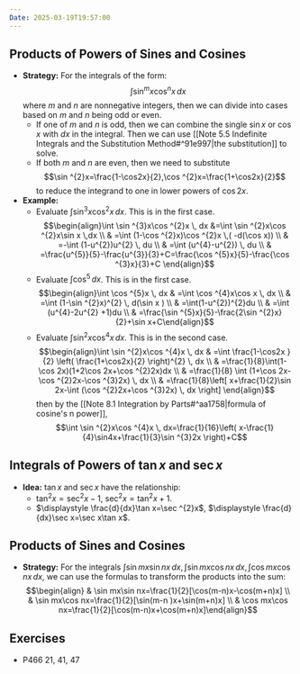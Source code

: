 ```yaml
---
Date: 2025-03-19T19:57:00
---
```

## **Products of Powers of Sines and Cosines**

- **Strategy:**
	For the integrals of the form: $$\int \sin ^{m} x\cos ^{n}x \, dx $$
	where $m$ and $n$ are nonnegative integers, then we can divide into cases based on $m$ and $n$ being odd or even.
	- If one of $m$ and $n$ is odd, then we can combine the single $\sin x$ or $\cos x$ with $dx$ in the integral. Then we can use [[Note 5.5 Indefinite Integrals and the Substitution Method#^91e997|the substitution]] to solve.
	- If both $m$ and $n$ are even, then we need to substitute $$\sin ^{2}x=\frac{1-\cos2x}{2},\cos ^{2}x=\frac{1+\cos2x}{2}$$to reduce the integrand to one in lower powers of $\cos2x$.
- **Example:**
	- Evaluate $\displaystyle \int \sin ^{3}x\cos ^{2}x \, dx$.
		This is in the first case.$$\begin{align}\int \sin ^{3}x\cos ^{2}x \, dx  &=\int \sin ^{2}x\cos ^{2}x\sin x \,dx \\ & =\int (1-\cos ^{2}x)\cos ^{2}x \,( -d(\cos x)) \\ & =-\int (1-u^{2})u^{2} \, du  \\ & =\int (u^{4}-u^{2}) \, du \\  & =\frac{u^{5}}{5}-\frac{u^{3}}{3}+C=\frac{\cos ^{5}x}{5}-\frac{\cos ^{3}x}{3}+C \end{align}$$
	- Evaluate $\displaystyle \int \cos ^{5} \, dx$.
		This is in the first case.$$\begin{align}\int \cos ^{5}x \, dx  & =\int \cos ^{4}x\cos x  \, dx  \\ & =\int (1-\sin ^{2}x)^{2} \, d(\sin x ) \\ & =\int(1-u^{2})^{2}du \\ & =\int (u^{4}-2u^{2} +1)du \\ & =\frac{\sin ^{5}x}{5}-\frac{2\sin ^{2}x}{2}+\sin x+C\end{align}$$
	- Evaluate $\displaystyle\int \sin ^{2}x\cos ^{4}x \, dx$.
		This is in the second case. $$\begin{align}\int \sin ^{2}x\cos ^{4}x \, dx  & =\int \frac{1-\cos2x }{2} \left( \frac{1+\cos2x}{2} \right)^{2}  \, dx \\ & =\frac{1}{8}\int(1-\cos 2x)(1+2\cos 2x+\cos ^{2}2x)dx \\ & =\frac{1}{8} \int (1+\cos 2x-\cos ^{2}2x-\cos ^{3}2x) \, dx  \\ & =\frac{1}{8}\left[ x+\frac{1}{2}\sin 2x-\int (\cos ^{2}2x+\cos ^{3}2x) \, dx  \right] \end{align}$$then by the [[Note 8.1 Integration by Parts#^aa1758|formula of cosine's n power]], $$\int \sin ^{2}x\cos ^{4}x \, dx=\frac{1}{16}\left( x-\frac{1}{4}\sin4x+\frac{1}{3}\sin ^{3}2x \right)+C$$

## **Integrals of Powers of $\tan x$ and $\sec x$**

- **Idea:**
	$\tan x$ and $\sec x$ have the relationship:
	- $\tan ^{2}x=\sec ^{2}x-1$, $\sec ^{2}x=\tan ^{2}x+1$.
	- $\displaystyle \frac{d}{dx}\tan x=\sec ^{2}x$, $\displaystyle \frac{d}{dx}\sec x=\sec x\tan x$.

## **Products of Sines and Cosines**

- **Strategy:**
	For the integrals $\displaystyle \int \sin mx\sin nx\,dx,\int \sin mx\cos nx \, dx,\int \cos mx\cos nx \, dx$, we can use the formulas to transform the products into the sum: $$\begin{align} & \sin mx\sin nx=\frac{1}{2}[\cos(m-n)x-\cos(m+n)x] \\ & \sin mx\cos nx=\frac{1}{2}[\sin(m-n )x+\sin(m+n)x] \\ & \cos mx\cos nx=\frac{1}{2}[\cos(m-n)x+\cos(m+n)x]\end{align}$$
## **Exercises**

- P466 21, 41, 47